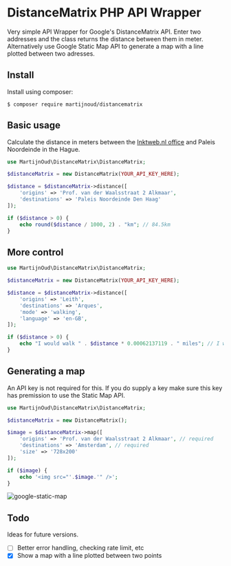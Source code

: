 # DistanceMatrix PHP API Wrapper

Very simple API Wrapper for Google's DistanceMatrix API. Enter two addresses and the class returns the distance between them in meter. Alternatively use Google Static Map API to generate a map with a line plotted between two adresses.

## Install

Install using composer:

```
$ composer require martijnoud/distancematrix
```

## Basic usage
Calculate the distance in meters between the [Inktweb.nl office](https://www.inktweb.nl/) and Paleis Noordeinde in the Hague.
```php
use MartijnOud\DistanceMatrix\DistanceMatrix;

$distanceMatrix = new DistanceMatrix(YOUR_API_KEY_HERE);

$distance = $distanceMatrix->distance([
    'origins' => 'Prof. van der Waalsstraat 2 Alkmaar', 
    'destinations' => 'Paleis Noordeinde Den Haag'
]);

if ($distance > 0) {
	echo round($distance / 1000, 2) . "km"; // 84.5km
}
```

## More control
```php
use MartijnOud\DistanceMatrix\DistanceMatrix;

$distanceMatrix = new DistanceMatrix(YOUR_API_KEY_HERE);

$distance = $distanceMatrix->distance([
	'origins' => 'Leith', 
	'destinations' => 'Arques',
	'mode' => 'walking',
	'language' => 'en-GB',
]);

if ($distance > 0) {
	echo "I would walk " . $distance * 0.00062137119 . " miles"; // I would walk 493.88322020532 miles
}
````

## Generating a map
An API key is not required for this. If you do supply a key make sure this key has premission to use the Static Map API.
```php
use MartijnOud\DistanceMatrix\DistanceMatrix;

$distanceMatrix = new DistanceMatrix();

$image = $distanceMatrix->map([
	'origins' => 'Prof. van der Waalsstraat 2 Alkmaar', // required
	'destinations' => 'Amsterdam', // required
	'size' => '728x200'
]);

if ($image) {
	echo '<img src="'.$image.'" />';
}
```
![google-static-map](https://cloud.githubusercontent.com/assets/1292436/8251065/aba708ce-1679-11e5-8f26-95f8627fcb63.png)



## Todo

Ideas for future versions.

- [ ] Better error handling, checking rate limit, etc
- [x] Show a map with a line plotted between two points
